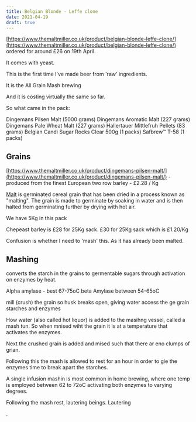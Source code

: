 ```yaml
---
title: Belgian Blonde - Leffe clone
date: 2021-04-19
draft: true 
---
```


[https://www.themaltmiller.co.uk/product/belgian-blonde-leffe-clone/](https://www.themaltmiller.co.uk/product/belgian-blonde-leffe-clone/) ordered for around £26 on 19th April.

It comes with yeast.

This is the first time I've made beer from 'raw' ingredients.

It is the All Grain Mash brewing


And it is costing virtually the same so far.

So what came in the pack:

Dingemans Pilsen Malt (5000 grams)
Dingemans Aromatic Malt (227 grams)
Dingemans Pale Wheat Malt (227 grams)
Hallertauer Mittlefruh Pellets (83 grams)
Belgian Candi Sugar Rocks Clear 500g (1 packs)
Safbrew™ T-58 (1 packs)

## Grains

[https://www.themaltmiller.co.uk/product/dingemans-pilsen-malt/](https://www.themaltmiller.co.uk/product/dingemans-pilsen-malt/) - produced from the finest European two row barley - £2.28 / Kg

[Malt](https://en.wikipedia.org/wiki/Malt) is germinated cereal grain that has been dried in a process known as "malting". The grain is made to germinate by soaking in water and is then halted from germinating further by drying with hot air.

We have 5Kg in this pack

Chepeast barley is £28 for 25Kg sack. £30 for 25Kg sack which is £1.20/Kg

Confusion is whether I need to 'mash' this. As it has already been malted.

## Mashing
 converts the starch in the grains to germentable sugars through activation on enzymes by heat.

 Alpha amylase - best 67-75oC
 beta Amylase between 54-65oC


 mill (crush) the grain so husk breaks open, giving water access the ge grain starches and enzymes

 How water (also called hot liquor) is added to the masihng vessel, called a mash tun. So when mnised wiht the grain it is at a temperature that activates the enzymes.

 Next the crushed grain is added and mised such that there ar eno clumps of grian.

 Following this the mash is allowed to rest for an hour in order to gie the enzymes time to break apart the starches.


 A single infusion mashin is most common in home brewing, where one temp is employed between 62 to 72oC activating both enzymes to varying degrees.

 Following the mash rest, lautering beings. Lautering


.



